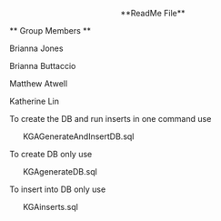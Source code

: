 <p align="center">
**ReadMe File**
</p>

** Group Members **

Brianna Jones

Brianna Buttaccio

Matthew Atwell

Katherine Lin



To create the DB and run inserts in one command use 

&nbsp;&nbsp;&nbsp;&nbsp;&nbsp;&nbsp;KGAGenerateAndInsertDB.sql


To create DB only use

&nbsp;&nbsp;&nbsp;&nbsp;&nbsp;&nbsp;KGAgenerateDB.sql


To insert into DB only use

&nbsp;&nbsp;&nbsp;&nbsp;&nbsp;&nbsp;KGAinserts.sql
